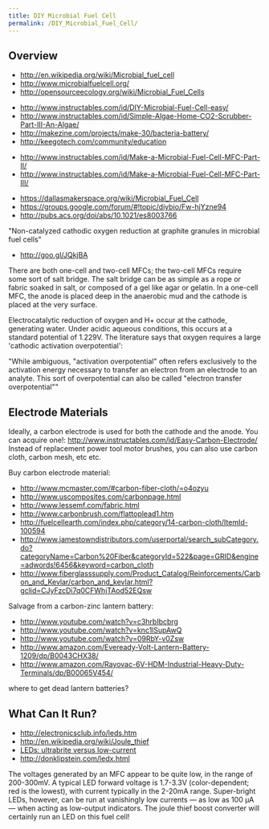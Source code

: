 ```yaml
---
title: DIY Microbial Fuel Cell
permalink: /DIY_Microbial_Fuel_Cell/
---
```


Overview
--------

-   <http://en.wikipedia.org/wiki/Microbial_fuel_cell>
-   <http://www.microbialfuelcell.org/>
-   <http://opensourceecology.org/wiki/Microbial_Fuel_Cells>

<!-- -->

-   <http://www.instructables.com/id/DIY-Microbial-Fuel-Cell-easy/>
-   <http://www.instructables.com/id/Simple-Algae-Home-CO2-Scrubber-Part-III-An-Algae/>
-   <http://makezine.com/projects/make-30/bacteria-battery/>
-   <http://keegotech.com/community/education>

<!-- -->

-   <http://www.instructables.com/id/Make-a-Microbial-Fuel-Cell-MFC-Part-II/>
-   <http://www.instructables.com/id/Make-a-Microbial-Fuel-Cell-MFC-Part-III/>

<!-- -->

-   <https://dallasmakerspace.org/wiki/Microbial_Fuel_Cell>
-   <https://groups.google.com/forum/#!topic/diybio/Fw-hjYzne94>
-   <http://pubs.acs.org/doi/abs/10.1021/es8003766>

"Non-catalyzed cathodic oxygen reduction at graphite granules in microbial fuel cells"

-   <http://goo.gl/JQkjBA>

There are both one-cell and two-cell MFCs; the two-cell MFCs require some sort of salt bridge. The salt bridge can be as simple as a rope or fabric soaked in salt, or composed of a gel like agar or gelatin. In a one-cell MFC, the anode is placed deep in the anaerobic mud and the cathode is placed at the very surface.

Electrocatalytic reduction of oxygen and H+ occur at the cathode, generating water. Under acidic aqueous conditions, this occurs at a standard potential of 1.229V. The literature says that oxygen requires a large 'cathodic activation overpotential':

"While ambiguous, "activation overpotential" often refers exclusively to the activation energy necessary to transfer an electron from an electrode to an analyte. This sort of overpotential can also be called "electron transfer overpotential""

Electrode Materials
-------------------

Ideally, a carbon electrode is used for both the cathode and the anode. You can acquire one!: <http://www.instructables.com/id/Easy-Carbon-Electrode/> Instead of replacement power tool motor brushes, you can also use carbon cloth, carbon mesh, etc etc.

Buy carbon electrode material:

-   <http://www.mcmaster.com/#carbon-fiber-cloth/=o4ozyu>
-   <http://www.uscomposites.com/carbonpage.html>
-   <http://www.lessemf.com/fabric.html>
-   <http://www.carbonbrush.com/flattoplead1.htm>
-   <http://fuelcellearth.com/index.php/category/14-carbon-cloth/ItemId-100594>
-   <http://www.jamestowndistributors.com/userportal/search_subCategory.do?categoryName=Carbon%20Fiber&categoryId=522&page=GRID&engine=adwords!6456&keyword=carbon_cloth>
-   <http://www.fiberglasssupply.com/Product_Catalog/Reinforcements/Carbon_and_Kevlar/carbon_and_kevlar.html?gclid=CJyFzcDi7q0CFWhjTAod52EQsw>

Salvage from a carbon-zinc lantern battery:

-   <http://www.youtube.com/watch?v=c3hrbIbcbrg>
-   <http://www.youtube.com/watch?v=knc1lSupAwQ>
-   <http://www.youtube.com/watch?v=09RbY-v0Zsw>
-   <http://www.amazon.com/Eveready-Volt-Lantern-Battery-1209/dp/B0043CHX38/>
-   <http://www.amazon.com/Rayovac-6V-HDM-Industrial-Heavy-Duty-Terminals/dp/B00065V454/>

where to get dead lantern batteries?

What Can It Run?
----------------

-   <http://electronicsclub.info/leds.htm>
-   <http://en.wikipedia.org/wiki/Joule_thief>
-   [LEDs: ultrabrite versus low-current](https://web.archive.org/web/20140519175636/http://forum.allaboutcircuits.com/newsgroups/viewtopic.php?t=1850)
-   <http://donklipstein.com/ledx.html>

The voltages generated by an MFC appear to be quite low, in the range of 200-300mV. A typical LED forward voltage is 1.7-3.3V (color-dependent; red is the lowest), with current typically in the 2-20mA range. Super-bright LEDs, however, can be run at vanishingly low currents — as low as 100 μA — when acting as low-output indicators. The joule thief boost converter will certainly run an LED on this fuel cell!